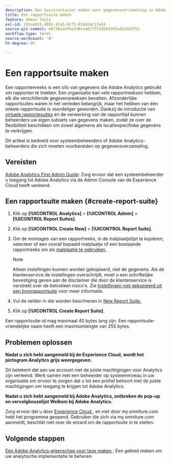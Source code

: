```yaml
---
description: Een basiscontainer maken voor gegevensverzameling in Adobe Analytics
title: Een rapportsuite maken
feature: Admin Tools
exl-id: 255ae051-d993-41a5-8cf3-819a54c17e34
source-git-commit: e6f3beadfba340cea07f5fd2694105ad31de9751
workflow-type: tm+mt
source-wordcount: '0'
ht-degree: 0%

---
```


# Een rapportsuite maken

Een rapportenreeks is een silo van gegevens die Adobe Analytics gebruikt om rapporten te trekken. Een organisatie kan vele rapportreeksen hebben, elk die verschillende gegevensreeksen bevatten. Afzonderlijke rapportsuites waren in het verleden belangrijk, maar het hebben van één enkele rapportsuite is voordeliger geworden. Dankzij de introductie van [virtuele rapportesuites](https://experienceleague.adobe.com/docs/analytics/components/virtual-report-suites/vrs-about.html?lang=en#virtual-report-suites) en de verwerking van de rapporttijd kunnen beheerders uw eigen subsets van gegevens maken, zodat ze over de flexibiliteit beschikken om zowel algemene als locatiespecifieke gegevens te verkrijgen.

Dit artikel is bedoeld voor systeembeheerders of Adobe Analytics-beheerders die zich moeten voorbereiden op gegevensverzameling.

## Vereisten

[Adobe Analytics First Admin Guide](/help/admin/admin-console/first-admin-guide.md): Zorg ervoor dat een systeembeheerder u toegang tot Adobe Analytics via de Admin Console van de Experience Cloud heeft verleend.

## Een rapportsuite maken {#create-report-suite}

1. Klik op **[!UICONTROL Analytics]** > **[!UICONTROL Admin]** > **[!UICONTROL Report Suites]**.
1. Klik op **[!UICONTROL Create New]** > **[!UICONTROL Report Suite]**.
1. Om de montages van een rapportreeks, in de malplaatjelijst te kopiëren, selecteer of een vooraf bepaald malplaatje of een bestaande rapportreeks om als [malplaatje te gebruiken.](/help/admin/c-manage-report-suites/c-report-suite-templates/report-suite-templates.md)

   >[!NOTE]
   >
   >Alleen instellingen kunnen worden gekopieerd, niet de gegevens. Als de klantenservice de instellingen overschrijdt, moet u een schriftelijke bevestiging geven aan de disclaimer die door de klantenservice is verstrekt over de betrokken risico&#39;s. Zie [Instellingen niet gekopieerd uit een bronrapportsuite](/help/admin/c-manage-report-suites/c-new-report-suite/settings-not-copied-from-rs.md) voor meer informatie.

1. Vul de velden in die worden beschreven in [New Report Suite.](/help/admin/c-manage-report-suites/c-new-report-suite/new-report-suite.md)
1. Klik op **[!UICONTROL Create Report Suite]**.

Een rapportsuite-id mag maximaal 40 bytes lang zijn. Een rapportsuite-vriendelijke naam heeft een maximumlengte van 255 bytes.

## Problemen oplossen

**Nadat u zich hebt aangemeld bij de Experience Cloud, wordt het pictogram Analytics grijs weergegeven.**

Dit betekent dat aan uw account niet de juiste machtigingen voor Analytics zijn verleend. Werk samen met een beheerder op systeemniveau in uw organisatie om ervoor te zorgen dat u tot een profiel behoort met de juiste machtigingen om toegang te krijgen tot Adobe Analytics.

**Nadat u zich hebt aangemeld bij Adobe Analytics, ontbreken de pop-up en vervolgkeuzelijst Welkom bij Adobe Analytics.**

Zorg ervoor dat u door [Experience Cloud ](https://experience.adobe.com), en niet door my.omniture.com hebt het programma geopend. Gebruiker die zich via my.omniture.com aanmeldt, beschikt niet over de wizard om de rapportsuite in te stellen.

## Volgende stappen

[Een Adobe Analytics-eigenschap voor tags maken  ](/help/implement/launch/create-analytics-property.md): Een gebied maken om uw analytische implementatie te beheren
